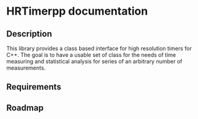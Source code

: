 # HRTimerpp documentation

## Description
This library provides a class based interface for high resolution
timers for C++. The goal is to have a usable set of class for the
needs of time measuring and statistical analysis for series of an
arbitrary number of measurements.

## Requirements

## Roadmap
